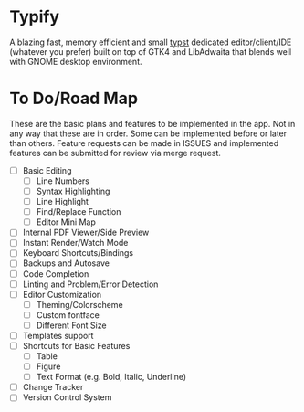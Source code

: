 # Typify

A blazing fast, memory efficient and small [typst](https://typst.app/)
dedicated editor/client/IDE (whatever you prefer) built on top of GTK4
and LibAdwaita that blends well with GNOME desktop environment. 

# To Do/Road Map

These are the basic plans and features to be implemented in the app.
Not in any way that these are in order. Some can be implemented before
or later than others. Feature requests can be made in ISSUES and 
implemented features can be submitted for review via merge request.

- [ ] Basic Editing
    - [ ] Line Numbers
    - [ ] Syntax Highlighting
    - [ ] Line Highlight
    - [ ] Find/Replace Function
    - [ ] Editor Mini Map
- [ ] Internal PDF Viewer/Side Preview
- [ ] Instant Render/Watch Mode
- [ ] Keyboard Shortcuts/Bindings
- [ ] Backups and Autosave
- [ ] Code Completion
- [ ] Linting and Problem/Error Detection
- [ ] Editor Customization
    - [ ] Theming/Colorscheme
    - [ ] Custom fontface
    - [ ] Different Font Size
- [ ] Templates support
- [ ] Shortcuts for Basic Features
    - [ ] Table
    - [ ] Figure
    - [ ] Text Format (e.g. Bold, Italic, Underline)
- [ ] Change Tracker
- [ ] Version Control System
